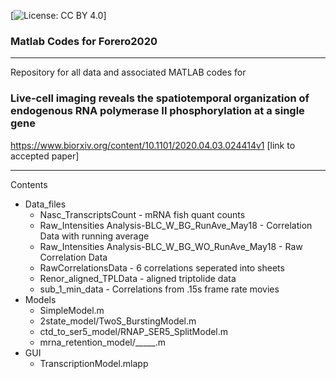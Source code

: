 [![License: CC BY 4.0](https://img.shields.io/badge/License-CC%20BY%204.0-lightgrey.svg)]

### Matlab Codes for Forero2020
-----
Repository for all data  and associated MATLAB codes for 
### Live-cell imaging reveals the spatiotemporal organization of endogenous RNA polymerase II phosphorylation at a single gene 
https://www.biorxiv.org/content/10.1101/2020.04.03.024414v1
[link to accepted paper]

--------
Contents
* Data_files
	* Nasc_TranscriptsCount - mRNA fish quant counts
	* Raw_Intensities Analysis-BLC_W_BG_RunAve_May18 - Correlation Data with running average
	* Raw_Intensities Analysis-BLC_W_BG_WO_RunAve_May18 - Raw Correlation Data
	* RawCorrelationsData - 6 correlations seperated into sheets
	* Renor_aligned_TPLData - aligned triptolide data
	* sub_1_min_data - Correlations from .15s frame rate movies
* Models
	* SimpleModel.m
	* 2state_model/TwoS_BurstingModel.m
	* ctd_to_ser5_model/RNAP_SER5_SplitModel.m
	* mrna_retention_model/_____.m
* GUI
	* TranscriptionModel.mlapp

